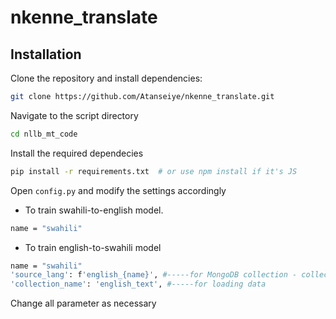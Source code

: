 # nkenne_translate

## Installation

Clone the repository and install dependencies:

```bash
git clone https://github.com/Atanseiye/nkenne_translate.git
```

Navigate to the script directory
```bash
cd nllb_mt_code
```

Install the required dependecies
```bash
pip install -r requirements.txt  # or use npm install if it's JS
```

Open `config.py` and modify the settings accordingly
- To train swahili-to-english model.
```bash
name = "swahili"
```

- To train english-to-swahili model
```bash
name = "swahili"
'source_lang': f'english_{name}', #-----for MongoDB collection - collection list
'collection_name': 'english_text', #-----for loading data
```

Change all parameter as necessary
